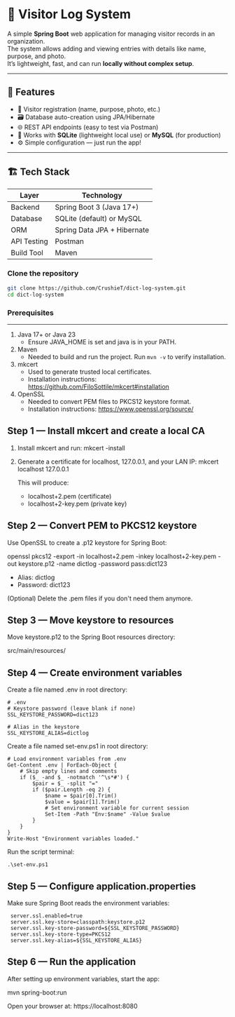 # 🧾 Visitor Log System

A simple **Spring Boot** web application for managing visitor records in an organization.  
The system allows adding and viewing entries with details like name, purpose, and photo.  
It’s lightweight, fast, and can run **locally without complex setup**.

---

## 🚀 Features

- 🧍 Visitor registration (name, purpose, photo, etc.)
- 🗃️ Database auto-creation using JPA/Hibernate
- 🌐 REST API endpoints (easy to test via Postman)
- 💾 Works with **SQLite** (lightweight local use) or **MySQL** (for production)
- ⚙️ Simple configuration — just run the app!

---

## 🏗️ Tech Stack

| Layer | Technology |
|--------|-------------|
| Backend | Spring Boot 3 (Java 17+) |
| Database | SQLite (default) or MySQL |
| ORM | Spring Data JPA + Hibernate |
| API Testing | Postman |
| Build Tool | Maven |

### Clone the repository
```bash
git clone https://github.com/CrushieT/dict-log-system.git
cd dict-log-system
```


### Prerequisites
-------------
1. Java 17+ or Java 23
   - Ensure JAVA_HOME is set and java is in your PATH.
2. Maven
   - Needed to build and run the project.
     Run `mvn -v` to verify installation.
3. mkcert
   - Used to generate trusted local certificates.
   - Installation instructions: https://github.com/FiloSottile/mkcert#installation
4. OpenSSL
   - Needed to convert PEM files to PKCS12 keystore format.
   - Installation instructions: https://www.openssl.org/source/

Step 1 — Install mkcert and create a local CA
---------------------------------------------
1. Install mkcert and run:
   mkcert -install

2. Generate a certificate for localhost, 127.0.0.1, and your LAN IP:
   mkcert localhost 127.0.0.1 

   This will produce:
   - localhost+2.pem (certificate)
   - localhost+2-key.pem (private key)

Step 2 — Convert PEM to PKCS12 keystore
---------------------------------------
Use OpenSSL to create a .p12 keystore for Spring Boot:

   openssl pkcs12 -export -in localhost+2.pem -inkey localhost+2-key.pem -out keystore.p12 -name dictlog -password pass:dict123

- Alias: dictlog
- Password: dict123

(Optional) Delete the .pem files if you don't need them anymore.

Step 3 — Move keystore to resources
-----------------------------------
Move keystore.p12 to the Spring Boot resources directory:

   src/main/resources/

Step 4 — Create environment variables
-------------------------------------


Create a file named .env in root directory:

    # .env
    # Keystore password (leave blank if none)
    SSL_KEYSTORE_PASSWORD=dict123

    # Alias in the keystore
    SSL_KEYSTORE_ALIAS=dictlog


Create a file named set-env.ps1 in root directory:

    # Load environment variables from .env
    Get-Content .env | ForEach-Object {
        # Skip empty lines and comments
        if ($_ -and $_ -notmatch '^\s*#') {
            $pair = $_ -split "="
            if ($pair.Length -eq 2) {
                $name = $pair[0].Trim()
                $value = $pair[1].Trim()
                # Set environment variable for current session
                Set-Item -Path "Env:$name" -Value $value
            }
        }
    }
    Write-Host "Environment variables loaded."


Run the script terminal:

   
    .\set-env.ps1 
    

Step 5 — Configure application.properties
-----------------------------------------
Make sure Spring Boot reads the environment variables:

   ```
    server.ssl.enabled=true
    server.ssl.key-store=classpath:keystore.p12
    server.ssl.key-store-password=${SSL_KEYSTORE_PASSWORD}
    server.ssl.key-store-type=PKCS12
    server.ssl.key-alias=${SSL_KEYSTORE_ALIAS}
   ```

Step 6 — Run the application
----------------------------
After setting up environment variables, start the app:

   mvn spring-boot:run

Open your browser at:
   https://localhost:8080




